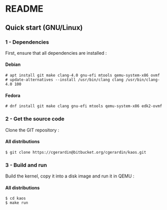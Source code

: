 # README

## Quick start (GNU/Linux)

### 1 - Dependencies

First, ensure that all dependencies are installed :

#### Debian

```
# apt install git make clang-4.0 gnu-efi mtools qemu-system-x86 ovmf
# update-alternatives --install /usr/bin/clang clang /usr/bin/clang-4.0 100
```
#### Fedora
```
# dnf install git make clang gnu-efi mtools qemu-system-x86 edk2-ovmf
```

### 2 - Get the source code

Clone the GIT repository :

#### All distributions

```
$ git clone https://cgerardin@bitbucket.org/cgerardin/kaos.git
```

### 3 - Build and run

Build the kernel, copy it into a disk image and run it in QEMU :

#### All distributions
```
$ cd kaos
$ make run
```
